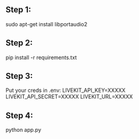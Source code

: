 ## Step 1:
sudo apt-get install libportaudio2

## Step 2: 
pip install -r requirements.txt

## Step 3:
Put your creds in .env:
LIVEKIT_API_KEY=XXXXX
LIVEKIT_API_SECRET=XXXXX
LIVEKIT_URL=XXXXX

## Step 4:
python app.py